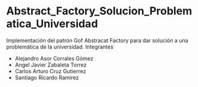 # Abstract_Factory_Solucion_Problematica_Universidad
Implementación del patrón Gof Abstracat Factory para dar solución a una problemática de la universidad.
Integrantes
- Alejandro Asor Corrales Gómez
- Angel Javier Zabaleta Torrez
- Carlos Arturo Cruz Gutierrez
- Santiago Ricardo Ramirez
